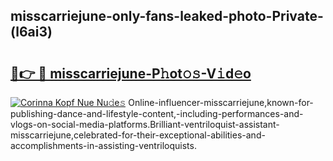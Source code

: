 ## misscarriejune-only-fans​-leaked-photo​-Private-(l6ai3)


# <h2><a href="https://mediaupload.pro?title=misscarriejune&ref=git">🔗👉 🔴 misscarriejune-P𝚑ot𝚘𝚜-V𝚒d𝚎o</a></h2>

[![Corinna Kopf Nue Nu𝚍e𝚜](https://i.imgur.com/0qMVB7G.gif)](https://mediaupload.pro?title=misscarriejune&ref=git)
Online-influencer-misscarriejune,known-for-publishing-dance-and-lifestyle-content,-including-performances-and-vlogs-on-social-media-platforms.Brilliant-ventriloquist-assistant-misscarriejune,celebrated-for-their-exceptional-abilities-and-accomplishments-in-assisting-ventriloquists.  
